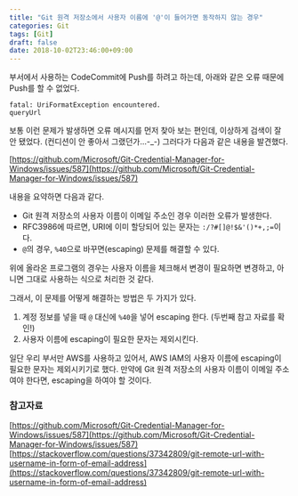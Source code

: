 ```yaml
---
title: "Git 원격 저장소에서 사용자 이름에 '@'이 들어가면 동작하지 않는 경우"
categories: Git
tags: [Git]
draft: false
date: 2018-10-02T23:46:00+09:00
---
```


부서에서 사용하는 CodeCommit에 Push를 하려고 하는데, 아래와 같은 오류 때문에 Push를 할 수 없었다.

```
fatal: UriFormatException encountered.
queryUrl
```

보통 이런 문제가 발생하면 오류 메시지를 먼저 찾아 보는 편인데, 이상하게 검색이 잘 안 됐었다. (컨디션이 안 좋아서 그랬던가...-_-) 그러다가 다음과 같은 내용을 발견했다. 

[https://github.com/Microsoft/Git-Credential-Manager-for-Windows/issues/587](https://github.com/Microsoft/Git-Credential-Manager-for-Windows/issues/587)

내용을 요약하면 다음과 같다.

* Git 원격 저장소의 사용자 이름이 이메일 주소인 경우 이러한 오류가 발생한다.
* RFC3986에 따르면, URI에 이미 할당되어 있는 문자는 `:/?#[]@!$&'()*+,;=`이다.
* `@`의 경우, `%40`으로 바꾸면(escaping) 문제를 해결할 수 있다. 

위에 올라온 프로그램의 경우는 사용자 이름을 체크해서 변경이 필요하면 변경하고, 아니면 그대로 사용하는 식으로 처리한 것 같다.

그래서, 이 문제를 어떻게 해결하는 방법은 두 가지가 있다. 

1. 계정 정보를 넣을 때 `@` 대신에 `%40`을 넣어 escaping 한다. (두번째 참고 자료를 확인!)
2. 사용자 이름에 escaping이 필요한 문자는 제외시킨다. 

일단 우리 부서만 AWS를 사용하고 있어서, AWS IAM의 사용자 이름에 escaping이 필요한 문자는 제외시키기로 했다. 만약에 Git 원격 저장소의 사용자 이름이 이메일 주소여야 한다면, escaping을 하여야 할 것이다.

### 참고자료

[https://github.com/Microsoft/Git-Credential-Manager-for-Windows/issues/587](https://github.com/Microsoft/Git-Credential-Manager-for-Windows/issues/587)
[https://stackoverflow.com/questions/37342809/git-remote-url-with-username-in-form-of-email-address](https://stackoverflow.com/questions/37342809/git-remote-url-with-username-in-form-of-email-address)